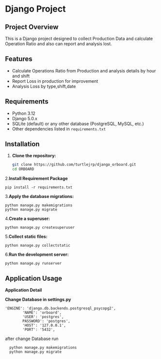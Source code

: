 # Django Project

## Project Overview

This is a Django project designed to collect Production Data and calculate Operation Ratio and 
also can report and analysis lost.

## Features

- Calculate Operations Ratio from Production and analysis details by hour and shift
- Report Loss in production for improvement
- Analysis Loss by type,shift,date

## Requirements

- Python 3.12
- Django 5.0.x
- SQLite (default) or any other database (PostgreSQL, MySQL, etc.)
- Other dependencies listed in `requirements.txt`

## Installation

1. **Clone the repository:**
   ```bash
   git clone https://github.com/turtlejrp/django_orboard.git
   cd ORBOARD
   ```

2.**Install Requirement Package**
   ```
   pip install -r requirements.txt
   ```

3.**Apply the database migrations:**
  ```
  python manage.py makemigrations
  python manage.py migrate
  ```

4.**Create a superuser:**
  ```
  python manage.py createsuperuser
  ```

5.**Collect static files:**
  ```
  python manage.py collectstatic
  ```

6.**Run the development server:**
  ```
  python manage.py runserver
  ```

## Application Usage

**Application Detail**








**Change Database in settings.py**
```
'ENGINE': 'django.db.backends.postgresql_psycopg2',
        'NAME': 'orboard', 
        'USER': 'postgres', 
        PASSWORD': 'postgres',
        'HOST': '127.0.0.1', 
        'PORT': '5432',
```
after change Database run
```
  python manage.py makemigrations
  python manage.py migrate
```


